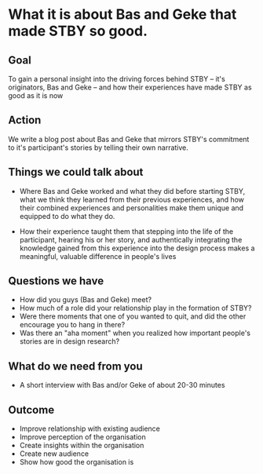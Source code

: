 # What it is about Bas and Geke that made STBY so good.

## Goal

To gain a personal insight into the driving forces behind STBY – it's originators, Bas and Geke – and how their experiences have made STBY as good as it is now

## Action

We write a blog post about Bas and Geke that mirrors STBY's commitment to it's participant's stories by telling their own narrative.   

## Things we could talk about

* Where Bas and Geke worked and what they did before starting STBY, what we think they learned from their previous experiences, and how their combined experiences and personalities make them unique and equipped to do what they do.

* How their experience taught them that stepping into the life of the participant, hearing his or her story, and authentically integrating the knowledge gained from this experience into the design process makes a meaningful, valuable difference in people's lives

## Questions we have

* How did you guys (Bas and Geke) meet?
* How much of a role did your relationship play in the formation of STBY?
* Were there moments that one of you wanted to quit, and did the other encourage you to hang in there?
* Was there an "aha moment" when you realized how important people's stories are in design research?

## What do we need from you

* A short interview with Bas and/or Geke of about 20-30 minutes

## Outcome

* Improve relationship with existing audience
* Improve perception of the organisation
* Create insights within the organisation
* Create new audience
* Show how good the organisation is
